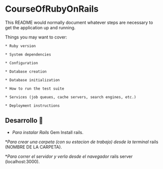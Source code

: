 # CourseOfRubyOnRails

This README would normally document whatever steps are necessary to get the
application up and running.

Things you may want to cover:

```
* Ruby version

* System dependencies

* Configuration

* Database creation

* Database initialization

* How to run the test suite

* Services (job queues, cache servers, search engines, etc.)

* Deployment instructions
```
## Desarrollo 🔧
* _Para instalar Rails_
Gem Install rails.

*_Para crear una carpeta (con su estacion de trabajo) desde la terminal_
rails (NOMBRE DE LA CARPETA).

*_Para correr el servidor y verla desde el navegador_
rails server (localhost:3000).


